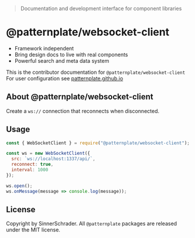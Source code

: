 > Documentation and development interface for component libraries

# @patternplate/websocket-client

* Framework independent
* Bring design docs to live with real components
* Powerful search and meta data system

This is the contributor documentation for `@patternplate/websocket-client`
For user configuration see [patternplate.github.io](https://patternplate.github.io)

## About @patternplate/websocket-client

Create a `ws://` connection that reconnects when disconnected.

## Usage

```js
const { WebSocketClient } = require("@patternplate/websocket-client");

const ws = new WebSocketClient({
  src: `ws://localhost:1337/api/`,
  reconnect: true,
  interval: 1000
});

ws.open();
ws.onMessage(message => console.log(message));
```

## License

Copyright by SinnerSchrader. All `@patternplate` packages are released under the MIT license.

